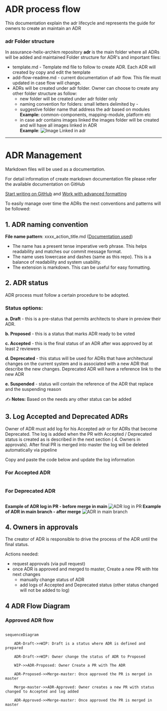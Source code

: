 # ADR process flow

This documentation explain the adr lifecycle and represents the guide for owners to create an maintain an ADR

### adr Folder structure

In assurance-helix-archkm repository **adr** is the main folder where all ADRs will be added and maintained
Folder structure for ADR's and important files:
- template.md - Template md file to follow to create ADR. Each ADR will created by copy and edit the template
- add-flow-readme.md - current documentation of adr flow. This file must updated in case flow will change.
- ADRs will be created under adr folder. Owner can choose to create any other folder structure as follow:
   - new folder will be created under adr folder only
   - naming convention for folders: small letters delimited by -
   - suggestive folder name that address the adr based on modules
     **Example:** common-components, mapping-module, platform etc
   - in case adr contains images linked the images folder will be created and will have all images linked in ADR    
     **Example**: ![Image Linked in adr](images/folder-structure.png)

-------------------------------
# ADR Management

Markdown files will be used as a documentation.

For detail information of create markdown documentation file please refer the available documentation on GitHub

[Start writing on GitHub](https://docs.github.com/en/get-started/writing-on-github/getting-started-with-writing-and-formatting-on-github) and [Work with advanced formatting](https://docs.github.com/en/get-started/writing-on-github/working-with-advanced-formatting)

To easily manage over time the ADRs the next conventions and patterns will be followed:

## 1. ADR naming convention
**File name pattern**: xxxx_action_title.md ([Documentation used](https://github.com/joelparkerhenderson/architecture-decision-record?tab=readme-ov-file#file-name-conventions-for-adrs))
-  The name has a present tense imperative verb phrase. This helps readability and matches our commit message format.
-  The name uses lowercase and dashes (same as this repo). This is a balance of readability and system usability.
-  The extension is markdown. This can be useful for easy formatting.

## 2. ADR status
ADR process must follow a certain procedure to be adopted.

### Status options:

**a. Draft** - this is a pre-status that permits architects to share in preview their ADR.

**b. Proposed** - this is a status that marks ADR ready to be voted

**c. Accepted** - this is the final status of an ADR after was approved by at least 2 reviewers

**d. Deprecated** - this status will be used for ADRs that have architectural changes on the current system and is associated with a new ADR that describe the new changes. Deprecated ADR will have a reference link to the new ADR

**e. Suspended** - status will contain the reference of the ADR that replace and the suspending reason

:writing_hand: **Notes:** Based on the needs any other status can be added


## 3. Log Accepted and Deprecated ADRs

Owner of ADR must add log for his Accepted adr or for ADRs that become Deprecated. The log is added when the PR with Accepted / Deprecated status is created as is described in the next section ( 4. Owners in approvals). After final PR is merged into master the log will be deleted automatically via pipeline

Copy and paste the code below and update the log information

### For Accepted ADR

```
```

### For Deprecated ADR

```
```

**Example of ADR log in PR - before merge in main**
![ADR log in PR](images/add-log-accepted-example.png)
**Example of ADR in main branch - after merge**
![ADR in main branch](images/add-log-accepted-example-in-master.png)

## 4. Owners in approvals
The creator of ADR is responsible to drive the process of the ADR until the final status.

Actions needed:
- request approvals (via pull request)
- once ADR is approved and merged to master, Create a new PR with hte next changes
    - manually change status of ADR 
    - add logs of Accepted and Deprecated status (other status changed will not be added to log)

## 4 ADR Flow Diagram

### Approved ADR flow

```mermaid

sequenceDiagram

    ADR-Draft->>WIP: Draft is a status where ADR is defined and prepared

    ADR-Draft->>WIP: Owner change the status of ADR to Proposed

    WIP->>ADR-Proposed: Owner Create a PR with The ADR

    ADR-Proposed->>Merge-master: Once approved the PR is merged in master

    Merge-master->>ADR-Approved: Owner creates a new PR with status changed to Accepted and log added

    ADR-Approved->>Merge-master: Once approved the PR is merged in master

```
